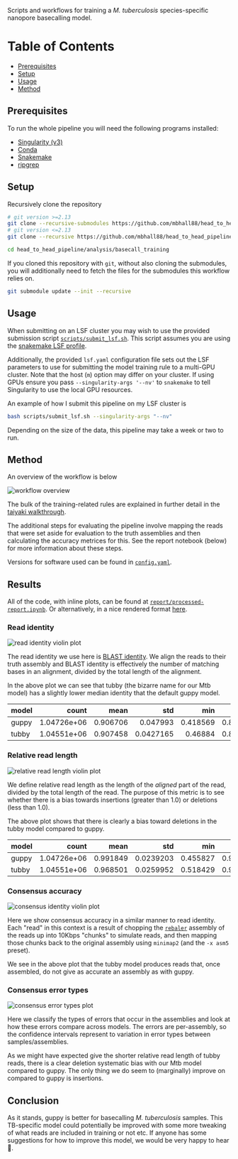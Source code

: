 Scripts and workflows for training a *M. tuberculosis* species-specific nanopore
basecalling model.

[TOC]: #

# Table of Contents
- [Prerequisites](#prerequisites)
- [Setup](#setup)
- [Usage](#usage)
- [Method](#method)


## Prerequisites

To run the whole pipeline you will need the following programs installed:
- [Singularity (v3)][singularity]
- [Conda][conda]
- [Snakemake][snakemake]
- [ripgrep][ripgrep]

## Setup

Recursively clone the repository

```sh
# git version >=2.13
git clone --recursive-submodules https://github.com/mbhall88/head_to_head_pipeline.git
# git version <=2.13
git clone --recursive https://github.com/mbhall88/head_to_head_pipeline.git

cd head_to_head_pipeline/analysis/basecall_training 
```

If you cloned this repository with `git`, without also cloning the submodules, you will
additionally need to fetch the files for the submodules this workflow relies on.

```sh
git submodule update --init --recursive
```

## Usage

When submitting on an LSF cluster you may wish to use the provided submission script
[`scripts/submit_lsf.sh`](scripts/submit_lsf.sh). This script assumes you are using the
[snakemake LSF profile][lsf-profile].

Additionally, the provided `lsf.yaml` configuration file sets out the LSF parameters to
use for submitting the model training rule to a multi-GPU cluster. Note that the host
(`m`) option may differ on your cluster. If using GPUs ensure you pass
`--singularity-args '--nv'` to `snakemake` to tell Singularity to use the local GPU
resources.

An example of how I submit this pipeline on my LSF cluster is

```sh
bash scripts/submit_lsf.sh --singularity-args "--nv"
```

Depending on the size of the data, this pipeline may take a week or two to run.

## Method

An overview of the workflow is below

![workflow overview](resources/rulegraph.png)

The bulk of the training-related rules are explained in further detail in the [taiyaki
walkthrough][walkthrough].

The additional steps for evaluating the pipeline involve mapping the reads that were set
aside for evaluation to the truth assemblies and then calculating the accuracy metrices
for this. See the report notebook (below) for more information about these steps.

Versions for software used can be found in [`config.yaml`](config.yaml).

## Results

All of the code, with inline plots, can be found at [`report/processed-report.ipynb`](report/processed-report.ipynb). Or alternatively, in a nice rendered format [here][nbviewer].

### Read identity

![read identity violin plot](report/read-identity.png)

The read identity we use here is [BLAST identity][blast]. We align the reads to their truth assembly and BLAST identity is effectively the number of matching bases in an alignment, divided by the total length of the alignment.

In the above plot we can see that tubby (the bizarre name for our Mtb model) has a slightly lower median identity that the default guppy model.

| model   |       count |     mean |       std |      min |      25% |      50% |      75% |   max |
|:--------|------------:|---------:|----------:|---------:|---------:|---------:|---------:|------:|
| guppy   | 1.04726e+06 | 0.906706 | 0.047993  | 0.418569 | 0.883851 | 0.920139 | 0.94159  |     1 |
| tubby   | 1.04551e+06 | 0.907458 | 0.0427165 | 0.46884  | 0.888199 | 0.91944  | 0.937628 |     1 |

### Relative read length

![relative read length violin plot](report/read-relative-len.png)

We define relative read length as the length of the *aligned* part of the read, divided by the total length of the read. The purpose of this metric is to see whether there is a bias towards insertions (greater than 1.0) or deletions (less than 1.0).

The above plot shows that there is clearly a bias toward deletions in the tubby model compared to guppy.

| model   |       count |     mean |       std |      min |      25% |      50% |      75% |     max |
|:--------|------------:|---------:|----------:|---------:|---------:|---------:|---------:|--------:|
| guppy   | 1.04726e+06 | 0.991849 | 0.0239203 | 0.455827 | 0.984215 | 0.993197 | 1.00145  | 1.92775 |
| tubby   | 1.04551e+06 | 0.968501 | 0.0259952 | 0.518429 | 0.959963 | 0.974115 | 0.982883 | 1.87119 |

### Consensus accuracy

![consensus identity violin plot](report/consensus-identity.png)

Here we show consensus accuracy in a similar manner to read identity. Each "read" in this context is a result of chopping the [`rebaler`](https://github.com/rrwick/Rebaler) assembly of the reads up into 10Kbps "chunks" to simulate reads, and then mapping those chunks back to the original assembly using `minimap2` (and the `-x asm5` preset).

We see in the above plot that the tubby model produces reads that, once assembled, do not give as accurate an assembly as with guppy.

### Consensus error types

![consensus error types plot](report/consensus-error-types.png)

Here we classify the types of errors that occur in the assemblies and look at how these errors compare across models. The errors are per-assembly, so the confidence intervals represent to variation in error types between samples/assemblies.

As we might have expected give the shorter relative read length of tubby reads, there is a clear deletion systematic bias with our Mtb model compared to guppy. The only thing we do seem to (marginally) improve on compared to guppy is insertions.

## Conclusion

As it stands, guppy is better for basecalling *M. tuberculosis* samples. This TB-specific model could potentially be improved with some more tweaking of what reads are included in training or not etc. If anyone has some suggestions for how to improve this model, we would be very happy to hear :pray:.



[singularity]: https://sylabs.io/guides/3.5/user-guide/quick_start.html#quick-installation-steps
[conda]: https://docs.conda.io/projects/conda/en/latest/user-guide/install/
[snakemake]: https://snakemake.readthedocs.io/en/stable/
[ripgrep]: https://github.com/BurntSushi/ripgrep
[lsf-profile]: https://github.com/Snakemake-Profiles/snakemake-lsf
[walkthrough]: https://github.com/nanoporetech/taiyaki/blob/master/docs/walkthrough.rst
[nbviewer]: https://nbviewer.jupyter.org/github/mbhall88/head_to_head_pipeline/blob/master/analysis/basecall_training/report/processed-report.ipynb
[blast]: https://lh3.github.io/2018/11/25/on-the-definition-of-sequence-identity#blast-identity
